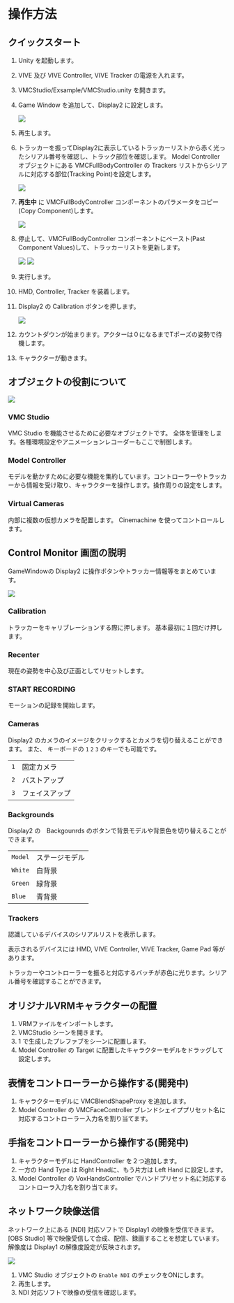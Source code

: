 # 操作方法


## クイックスタート

1. Unity を起動します。
2. VIVE 及び VIVE Controller, VIVE Tracker の電源を入れます。
3. VMCStudio/Exsample/VMCStudio.unity を開きます。
4. Game Window を追加して、Display2 に設定します。
   
    ![](https://imgur.com/bjMz8yq.png)

5. 再生します。
6. トラッカーを振ってDisplay2に表示しているトラッカーリストから赤く光ったシリアル番号を確認し、トラック部位を確認します。
    Model Controller オブジェクトにある VMCFullBodyController の Trackers リストからシリアルに対応する部位(Tracking Point)を設定します。

    ![](https://imgur.com/EvGXFcv.png)

7. **再生中** に VMCFullBodyController コンポーネントのパラメータをコピー(Copy Component)します。 

    ![](https://imgur.com/j43QZmS.png)

8. 停止して、VMCFullBodyController コンポーネントにペースト(Past Component Values)して、トラッカーリストを更新します。
   
    ![](https://imgur.com/l48Ga5r.png)
    ![](https://imgur.com/zXRGRJI.png)

9.  実行します。
10. HMD, Controller, Tracker を装着します。
11. Display2 の Calibration ボタンを押します。

    ![](https://imgur.com/JiZARGq.png)
    
12. カウントダウンが始まります。アクターは０になるまでTポーズの姿勢で待機します。
13. キャラクターが動きます。

## オブジェクトの役割について

![](https://imgur.com/qqgsOkD.png)

### VMC Studio

VMC Studio を機能させるために必要なオブジェクトです。
全体を管理をします。各種環境設定やアニメーションレコーダーもここで制御します。

### Model Controller

モデルを動かすために必要な機能を集約しています。コントローラーやトラッカーから情報を受け取り、キャラクターを操作します。操作周りの設定をします。

### Virtual Cameras

内部に複数の仮想カメラを配置します。 Cinemachine を使ってコントロールします。


## Control Monitor 画面の説明

GameWindowの Display2 に操作ボタンやトラッカー情報等をまとめています。

![](https://imgur.com/bjMz8yq.png)

### Calibration

トラッカーをキャリブレーションする際に押します。
基本最初に１回だけ押します。

### Recenter

現在の姿勢を中心及び正面としてリセットします。

### START RECORDING

モーションの記録を開始します。


### Cameras

Display2 のカメラのイメージをクリックするとカメラを切り替えることができます。
また、 キーボードの `1` `2` `3` のキーでも可能です。

|  | |
| -- | -- |
| `1` | 固定カメラ |
| `2` | バストアップ |
| `3` | フェイスアップ |


### Backgrounds

Display2 の　Backgounrds のボタンで背景モデルや背景色を切り替えることができます。

|  | |
| -- | -- |
| `Model` | ステージモデル |
| `White` | 白背景 |
| `Green` | 緑背景 |
| `Blue` | 青背景 |


### Trackers 

認識しているデバイスのシリアルリストを表示します。

表示されるデバイスには HMD, VIVE Controller, VIVE Tracker, Game Pad 等があります。

トラッカーやコントローラーを振ると対応するバッチが赤色に光ります。シリアル番号を確認することができます。


## オリジナルVRMキャラクターの配置

1. VRMファイルをインポートします。
2. VMCStudio シーンを開きます。
3. 1 で生成したプレファブをシーンに配置します。
4. Model Controller の Target に配置したキャラクターモデルをドラッグして設定します。


## 表情をコントローラーから操作する(開発中)

1. キャラクターモデルに VMCBlendShapeProxy を追加します。
2. Model Controller の VMCFaceController ブレンドシェイププリセット名に対応するコントローラー入力名を割り当てます。


## 手指をコントローラーから操作する(開発中)

1. キャラクターモデルに HandController を２つ追加します。
2. 一方の Hand Type は Right Hnadに、もう片方は Left Hand に設定します。
3. Model Controller の VoxHandsController でハンドプリセット名に対応するコントローラ入力名を割り当てます。


## ネットワーク映像送信

ネットワーク上にある [NDI] 対応ソフトで Display1 の映像を受信できます。
[OBS Studio] 等で映像受信して合成、配信、録画することを想定しています。
解像度は Display1 の解像度設定が反映されます。

![](https://imgur.com/Sk6WW5o.png)

1. VMC Studio オブジェクトの `Enable NDI` のチェックをONにします。
2. 再生します。
3. NDI 対応ソフトで映像の受信を確認します。
